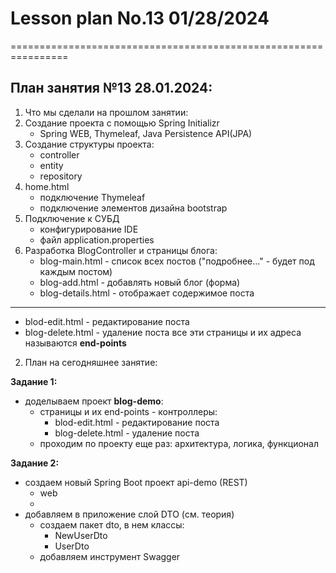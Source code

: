 # Lesson plan No.13 01/28/2024



================================================================

## План занятия №13 28.01.2024:

1. Что мы сделали на прошлом занятии:
1. Создание проекта с помощью Spring Initializr
   - Spring WEB, Thymeleaf, Java Persistence API(JPA)
2. Создание структуры проекта:
   - controller
   - entity
   - repository
3. home.html
   - подключение Thymeleaf
   - подключение элементов дизайна bootstrap
4. Подключение к СУБД
   - конфигурирование IDE
   - файл application.properties
5. Разработка BlogController и страницы блога:
   - blog-main.html - список всех постов ("подробнее..." - будет под каждым постом)
   - blog-add.html - добавлять новый блог (форма)
   - blog-details.html - отображает содержимое поста
------------------------------------------------------------
   - blod-edit.html - редактирование поста
   - blog-delete.html - удаление поста
     все эти страницы и их адреса называются **end-points**

2. План на сегодняшнее занятие:

**Задание 1:**
- доделываем проект **blog-demo**:
  - страницы и их end-points - контроллеры:
     - blod-edit.html - редактирование поста
     - blog-delete.html - удаление поста
  - проходим по проекту еще раз: архитектура, логика, функционал

**Задание 2:**
- создаем новый Spring Boot проект api-demo (REST)
  - web
  - 
- добавляем в приложение слой DTO (см. теория)
  - создаем пакет dto, в нем классы:
    - NewUserDto
    - UserDto
  - добавляем инструмент Swagger





